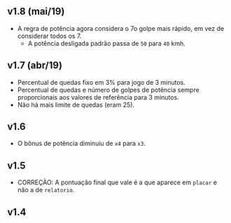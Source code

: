 v1.8 (mai/19)
-------------

- A regra de potência agora considera o 7o golpe mais rápido, em vez de
  considerar todos os 7.
    - A potência desligada padrão passa de `50` para `40` kmh.

v1.7 (abr/19)
-------------

- Percentual de quedas fixo em 3% para jogo de 3 minutos.
- Percentual de quedas e número de golpes de potência sempre proporcionais
  aos valores de referência para 3 minutos.
- Não há mais limite de quedas (eram 25).

v1.6
----

- O bônus de potência diminuiu de `x4` para `x3`.

v1.5
----

- CORREÇÃO: A pontuação final que vale é a que aparece em `placar` e não a de
            `relatorio`.

v1.4
----
